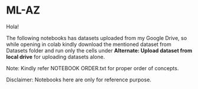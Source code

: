 # ML-AZ
Hola! 

  The following notebooks has datasets uploaded from my Google Drive,
so while opening in colab kindly download the mentioned dataset from 
Datasets folder and run only the cells under **Alternate: Upload dataset from local drive**
for uploading datasets alone.

Note: Kindly refer NOTEBOOK ORDER.txt for proper order of concepts.

Disclaimer: Notebooks here are only for reference purpose.

